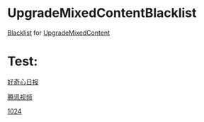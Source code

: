 # UpgradeMixedContentBlacklist

[Blacklist](https://raw.githubusercontent.com/ivysrono/UpgradeMixedContentBlacklist/master/Blacklist.json) for [UpgradeMixedContent](https://github.com/gloomy-ghost/UpgradeMixedContent)

# Test:

[好奇心日报](https://www.qdaily.com/)

[腾讯视频](https://v.qq.com/x/page/u0115g0auru.html)

[1024](https://www.t66y.com/htm_data/4/1702/2266673.html)
